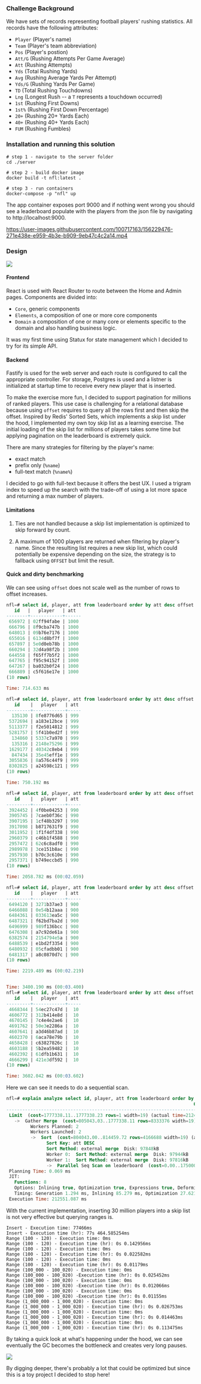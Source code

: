 ### Challenge Background
We have sets of records representing football players' rushing statistics. All records have the following attributes:
* `Player` (Player's name)
* `Team` (Player's team abbreviation)
* `Pos` (Player's postion)
* `Att/G` (Rushing Attempts Per Game Average)
* `Att` (Rushing Attempts)
* `Yds` (Total Rushing Yards)
* `Avg` (Rushing Average Yards Per Attempt)
* `Yds/G` (Rushing Yards Per Game)
* `TD` (Total Rushing Touchdowns)
* `Lng` (Longest Rush -- a `T` represents a touchdown occurred)
* `1st` (Rushing First Downs)
* `1st%` (Rushing First Down Percentage)
* `20+` (Rushing 20+ Yards Each)
* `40+` (Rushing 40+ Yards Each)
* `FUM` (Rushing Fumbles)

### Installation and running this solution

```shell
# step 1 - navigate to the server folder
cd ./server

# step 2 - build docker image
docker build -t nfl:latest .

# step 3 - run containers
docker-compose -p "nfl" up
```

The app container exposes port 9000 and if nothing went wrong you should see
a leaderboard populate with the players from the json file by navigating to http://localhost:9000.

https://user-images.githubusercontent.com/100717163/156229476-271e438e-e959-4b3e-b909-9eb47c4c2a14.mp4

### Design

![](images/diagram.png)

#### Frontend
React is used with React Router to route between the Home and Admin pages. Components
are divided into:
 - `Core`, generic components
 - `Elements`, a composition of one or more core components
 - `Domain` a composition of one or many core or elements specific to the domain and also handling business logic.
 
It was my first time using Statux for state management which I decided to try for its simple API.

#### Backend

Fastify is used for the web server and each route is configured to call the appropriate controller. For storage, Postgres is used and a listner is initialized 
at startup time to receive every new player that is inserted. 

To make the exercise more fun, I decided to support pagination for millions of ranked players. This use case is
challenging for a relational database because using `offset` requires to query all the rows first and then skip the offset.
Inspired by Redis' Sorted Sets, which implements a skip list under the hood, I implemented my own toy skip list as a learning exercise.
The initial loading of the skip list for millions of players takes some time but applying pagination on the leaderboard is extremely quick.

There are many strategies for filtering by the player's name:
- exact match
- prefix only (`%name`)
- full-text match (`%name%`)

I decided to go with full-text because it offers the best UX. I used a trigram index to speed up the search with the trade-off of using a lot more space and returning a max number of players.

#### Limitations

1. Ties are not handled because a skip list implementation is optimized to skip forward by count.

2. A maximum of 1000 players are returned when filtering by player's name. Since the resulting list requires a new skip list, which could potentially be expensive depending on the size, the strategy is to fallback using `OFFSET` but limit the result.

#### Quick and dirty benchmarking

We can see using `offset` does not scale well as the number of rows to offset increases. 

```sql
nfl=# select id, player, att from leaderboard order by att desc offset 0 limit 10;
   id   |   player   | att
--------+------------+------
 656972 | 02ff94fabe | 1000
 666796 | 8f9cba747b | 1000
 648013 | 09b76e7176 | 1000
 655016 | 6134d8bf7f | 1000
 657897 | 5e0d0eb78b | 1000
 660294 | 32d4a98f2b | 1000
 644558 | f65ff7b5f2 | 1000
 647765 | f95c94152f | 1000
 647267 | ba032b0f24 | 1000
 666889 | c5f616e17e | 1000
(10 rows)

Time: 714.633 ms

nfl=# select id, player, att from leaderboard order by att desc offset 10000 limit 10;
   id    |   player   | att
---------+------------+-----
  135130 | 8fe8776d65 | 999
 5372694 | a183e12bce | 999
 5113377 | f2e5014812 | 999
 5281757 | 5f41b0ed2f | 999
  134860 | 5337c7a970 | 999
  135316 | 2148e75296 | 999
 1629177 | 40342c8eb4 | 999
  847434 | 35e45eff1e | 999
 3055836 | 8a576c44f9 | 999
 8302825 | a24598c121 | 999
(10 rows)

Time: 750.192 ms

nfl=# select id, player, att from leaderboard order by att desc offset 100000 limit 10;
   id    |   player   | att
---------+------------+-----
 3924452 | 4f0be04253 | 990
 3905745 | 7caeb0f36c | 990
 3907195 | 1cf48b3297 | 990
 3917098 | b8717631f9 | 990
 3011952 | 1f1f4df338 | 990
 2960379 | c46b1f4588 | 990
 2957472 | 62c6c8adf0 | 990
 2989978 | 3ce151b8ac | 990
 2957930 | b70c3c610e | 990
 2957371 | b749eccbd5 | 990
(10 rows)

Time: 2058.782 ms (00:02.059)

nfl=# select id, player, att from leaderboard order by att desc offset 1000000 limit 10;
   id    |   player   | att
---------+------------+-----
 6494120 | 3271b37ae3 | 900
 6466088 | 0e54b12aaa | 900
 6484361 | 033613ea5c | 900
 6487321 | f62bd7ba2d | 900
 6496999 | 989f136bcc | 900
 6476308 | a7c92de61a | 900
 6382574 | 2154794e5a | 900
 6488539 | e1bd2f3354 | 900
 6480932 | 05cfadbb01 | 900
 6481317 | a8c0870d7c | 900
(10 rows)

Time: 2219.489 ms (00:02.219)


Time: 3400.190 ms (00:03.400)
nfl=# select id, player, att from leaderboard order by att desc offset 9900000 limit 10;
   id    |   player   | att
---------+------------+-----
 4668344 | 54ec27c47d |  10
 4606772 | 312b414e8d |  10
 4670145 | 7c4e4e2ae6 |  10
 4691762 | 50e3e2286a |  10
 4607641 | a3d46b87ad |  10
 4602370 | 6aca78e79b |  10
 4658428 | c63827826c |  10
 4603188 | 5b2ea59482 |  10
 4602392 | 61dfb1b631 |  10
 4666299 | 421e3df592 |  10
(10 rows)

Time: 3602.042 ms (00:03.602)
```

Here we can see it needs to do a sequential scan.

```sql
nfl=# explain analyze select id, player, att from leaderboard order by att desc offset 9900000 limit 10;
                                                                      QUERY PLAN
-------------------------------------------------------------------------------------------------------------------------------------------------------
 Limit  (cost=1777338.11..1777338.23 rows=1 width=19) (actual time=212494.838..212527.084 rows=10 loops=1)
   ->  Gather Merge  (cost=805043.03..1777338.11 rows=8333376 width=19) (actual time=43244.786..151374.070 rows=9900010 loops=1)
         Workers Planned: 2
         Workers Launched: 2
         ->  Sort  (cost=804043.00..814459.72 rows=4166688 width=19) (actual time=43218.492..64534.104 rows=3300741 loops=3)
               Sort Key: att DESC
               Sort Method: external merge  Disk: 97848kB
               Worker 0:  Sort Method: external merge  Disk: 97944kB
               Worker 1:  Sort Method: external merge  Disk: 97816kB
               ->  Parallel Seq Scan on leaderboard  (cost=0.00..175000.88 rows=4166688 width=19) (actual time=36.786..21058.091 rows=3333333 loops=3)
 Planning Time: 0.069 ms
 JIT:
   Functions: 8
   Options: Inlining true, Optimization true, Expressions true, Deforming true
   Timing: Generation 1.294 ms, Inlining 85.279 ms, Optimization 27.621 ms, Emission 18.157 ms, Total 132.351 ms
 Execution Time: 212551.087 ms
```

With the current implementation, inserting 30 million players into a skip list is not very effective but querying ranges is. 
```shell
Insert - Execution time: 77466ms
Insert - Execution time (hr): 77s 464.585254ms
Range (100 - 120) - Execution time: 0ms
Range (100 - 120) - Execution time (hr): 0s 0.142956ms
Range (100 - 120) - Execution time: 0ms
Range (100 - 120) - Execution time (hr): 0s 0.022582ms
Range (100 - 120) - Execution time: 0ms
Range (100 - 120) - Execution time (hr): 0s 0.01179ms
Range (100_000 - 100_020) - Execution time: 0ms
Range (100_000 - 100_020) -Execution time (hr): 0s 0.025452ms
Range (100_000 - 100_020) - Execution time: 0ms
Range (100_000 - 100_020) -Execution time (hr): 0s 0.012066ms
Range (100_000 - 100_020) - Execution time: 0ms
Range (100_000 - 100_020) -Execution time (hr): 0s 0.01155ms
Range (1_000_000 - 1_000_020) - Execution time: 0ms
Range (1_000_000 - 1_000_020) - Execution time (hr): 0s 0.026753ms
Range (1_000_000 - 1_000_020) - Execution time: 0ms
Range (1_000_000 - 1_000_020) - Execution time (hr): 0s 0.014463ms
Range (1_000_000 - 1_000_020) - Execution time: 0ms
Range (1_000_000 - 1_000_020) - Execution time (hr): 0s 0.113475ms
```

By taking a quick look at what's happening under the hood, we can see eventually the GC becomes 
the bottleneck and creates very long pauses.

![](images/GC.jpeg)

By digging deeper, there's probably a lot that could be optimized but since this is a toy project I decided to stop here!
